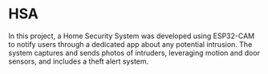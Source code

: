 # HSA
In this project, a Home Security System was developed using ESP32-CAM to notify users through a dedicated app about any potential intrusion. The system captures and sends photos of intruders, leveraging motion and door sensors, and includes a theft alert system. 
